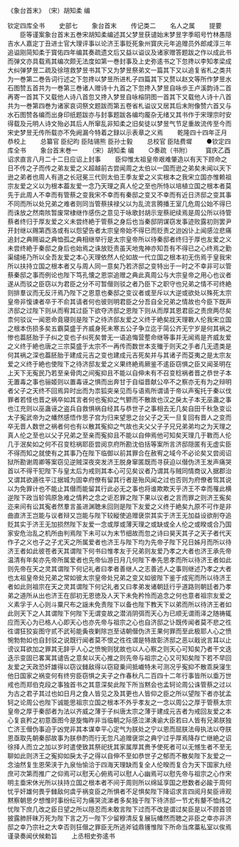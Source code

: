 <!-- { "loadSidebar": true } -->
《象台首末》　（宋）胡知柔 编



钦定四库全书
 　　史部七
 　　象台首末
 　　传记类二
 　　名人之属
 　　提要
 　　臣等谨案象台首末五巻宋胡知柔编述其父梦昱获谴始末梦昱字季昭号竹林愚隠吉水人嘉定丁丑进士官大理评事以论济王事贬死象州寳庆元年追赠员外郎咸淳三年追谥刚简知柔于寳佑四年编其奏疏遗文后又益以谥议及诸家赠答题跋之作以成此书而弹文亦具载焉其编次颇无法度如第一巻封事及上史弥逺书之下忽搀以李知孝梁成大纠弹梦昱二疏及徐瑄救梦昱书其下又为梦昱祭弟文一篇其下又以追复省札之类共为一巻第二巻告词行述之下忽搀以梦昱所进札子四篇其下又赘以赵文等所作梦昱水石图赞五首共为一巻第三巻诸人赠诗十九首之下忽搀入梦昱自咏歩王卢溪韵诗二首再寄一首其下又载他人诗八首忽又搀入梦昱自咏榕阴图一首其下又载他人诗十八首共为一巻第四巻为诸家哀词祭文题跋而第五卷省札谥议又居其后末附像赞六首又与水石图赞各编而出身印纸题跋亦与封事题跋各编均龎杂无绪又其书作于宋理宗时安得载及元明人诗文殆必其后人所窜乱非知柔之旧矣徒以梦昱气节足重故流传至今而宋史梦昱无传所载亦不免阙漏今特着之録以示表章之义焉
 　　乾隆四十四年正月恭校上
 　　总纂官 臣纪昀 臣陆锡熊 臣孙士毅
 　　总校官 臣陆费墀
 　　●钦定四库全书
 　　象台首末巻一
 　　（宋）胡知柔 编
 　　○奏疏（书附）
 　　寳庆乙酉诏求直言八月二十二日应诏上封事
 　　臣仰惟太祖皇帝艰难肇造以有天下顾命之日不传之子而传之弟友爱之义超越前古尝闻周之太伯以一国而逊之弟矣未闻以天下逊之弟者也周人有道之长冠冕三代则太伯王季友爱之义实根本之我宋立国亦惟赖祖宗友爱之义以为根本葢友爱一念乃天理之真人伦之至也所恃以培植立国之根本者莫先于此周人不幸而有管蔡之变我宋不幸而有秦邸之变又不幸而有近日济邸之变其事不同而所以处兄弟之难者则同当管蔡挟禄父以为乱流言腾播王室几危周公始不得巳而诛放之然南陔暂废常棣继作感伤之意见于咏歌封胡示宠蔡祀续焉是周公所以待管蔡者终归于厚友爱之义未尝终絶于管蔡之身后也当秦邸阴谋窃发事迹败露初则罢尹开封继以赐第西洛或有以怨望告者太宗皇帝始不得巳而贬责之迨凶讣上闻感泣悲痛追封之典赐谥之典恤孤之典相继举行是太宗皇帝所以待秦邸者终归于厚也友爱之义未尝终絶于秦邸之身后也始焉之诛放贬责虽天地鬼神亦知吾有不得已之心终焉之勤渠缱绻乃所以全吾友爱之本心天理依然人伦如故一代立国之根本初无伤焉于皇我宋所以扶持立国之根本者又与周人同一意矣乃若济邸之变特出于一时之不幸非可以管蔡秦邸之事而例论也陛下笃孔懐之恩崇追赠之典此真周公与大宗皇帝之用心也议者遂从而驳之臣窃以为君臣之分不可暂僣则驳之者乃臣下之职守也兄弟之情不可终絶则排羣议而无反汗焉乃陛下之恩意也秦邸之变议者或至斥以大逆或欲处以殊死太宗皇帝非愎谏者卒于不俞其请者何也彼则明君臣之分吾自全兄弟之情故也今臣下既声济邸之过陛下则从而宥其过臣下欲夺济邸之恩陛下则从而厚其恩君臣之责庶两尽矣柰何驳议一闻恩命竟寝则是陛下之待济邸友爱之义终于絶矣戕天理斁人伦我宋立国之根本伤损多矣五霸莫盛于齐威身死未寒五公子争立迄于简公齐无宁岁是何其祸之惨也葢胚胎于子纠之变也子纠死矣曽无一语追悔营塟命继等事并无闻焉是齐威友爱之义终于絶也唐之三宗莫盛于太宗不一再传而数世本支殱于则天之手者几无遗类是何其祸之深也葢胚胎于建成元吉之变也建成元吉死矣并与其诸子而芟夷之是太宗友爱之义终于絶也使陛下之待济邸友爱之义果终絶焉厥鉴不逺臣窃惧之臣又闻圣明在上天下无寃民乃若至亲骨肉之间寃抑且不能以自伸未有不召变稔祸者晋之恭世子本无置毒之事也骊姬则以置毒诬之惧而出奔甘于自缢晋献公卒不之察亦无有为之辩明者父子之天终不回焉异时出而为祟狐突亲见而与语焉所谓请于帝以声寃托于秦以伐罪者若怪也晋之祸卒如其言者何也寃抑之气鬰而不散故也汉之戾太子本无巫蛊之事也江充则以巫蛊诬之盗兵自救惧祸自经其与恭世子之事相去无几矣自田千秋急变讼太子寃武帝为之幡然感悟作思子宫为归来望思之台父子之天一旦复回有晋人之变而卒无晋人数世之祸者何也有以散其寃抑之气故也夫父父子子兄兄弟弟均之为天理之真人伦之至也以父子兄弟之至亲而寃抑且不能以自伸焉他可知矣天理几于斁而人伦几于泯矣如之何不召变稔祸耶臣尝阅京府所勘沈伯括等案所言济邸隠匿有无虚实臣不得而知之就使有之其事乃在陛下临御以前其罪合在赦宥之域今不必论矣又尝阅诏狱所勘谢周卿等案窃见逆贼深夜突发济王脱身窜匿既而寻获迫以僣伪济王发声痛哭首以不得干犯陛下与皇太后为戒则其本心可见矣议者乃谓其与贼同情商议入据郡治又谓其欲遁徃平江据城为固幸府僚有留其行者是殆风闻之过也否则为府僚者驾其说以为免罪计也不能止其僣而能留其行此必无之事也将谁欺欺天乎济王不幸而罹此横逆陛下政当轸鸰原急难之情矜之念之讵忍罪之陛下果以议者之言而罪之则济王寃矣迩来间有讼其寃者然羣言虽进渊聴未回则是陛下友爱之义终于絶矣九原不可作是非曲直济王岂能与议者辩又岂能与陛下较縦使追赠襃崇其实于济王无加益设欲削夺追贬其实于济王无加损然陛下友爱一念或厚或薄天理之或缺或全人伦之或暌或合乃国家安危治乱之机所由判焉陛下未可以为末节细故而忽之诗曰昊天其子之天子者代天作子之义也子之子尤天之所属爱者也济王与陛下均为先帝子陛下兄日姊月而所以待济王者如此彼苍者天其谓陛下何书曰惟孝友于兄弟则友爱乃孝之大者也济王承先帝温清有年矣亦先帝所属爱者也先帝仙游日月几何陛下奉先思孝而所以待济王者如此则先帝在天之灵其谓陛下何记礼者曰孝者善继人之志善述人之事则继述乃孝之大者也太祖皇帝处兄弟之常如彼太宗皇帝处兄弟之变又如彼陛下鉴于成宪而所以待济王者如此则祖宗在天之灵其谓陛下何记礼者又曰孝弟发诸朝廷行乎道路则朝廷者乃孝弟之道所从出也济王在邸初无恩徳及人天下未免矜怜而追念之何也意者祖宗友爱之义素孚于人心则斗粟尺布之謡未免责陛下以备也陛下教天下以弟而所以待济王者如此则天下之人其谓陛下何陛下无谓变故之潜消阴弭而天心为已顺无谓雨泽之随祷辄应而天心为已格人心即天心也亦先帝与祖宗之心也自济邸之讣既传闻者莫不悲之徃徃谓狂狡妄图守贰不武茍能夤夜剿除岂至诘朝僣伪济王果何罪而至此极耶人心之愤惋勃勃如也自封驳之说既行闻者莫不恨之徃徃谓是特故彰济邸之恶以戢讹言耳以止谤议耳欲加之罪其无辞乎人心之愤惋则犹故也以人心察之则天心可知矣乃者干文迭迭示变固已畧寓其谴告之意矣以天心推之则先帝与祖宗之心又可知矣陛下若不早回友爱之天政恐奸雄得以窃议雠敌得以窃窥乗间抵巇特未可测况乎寃抑不散乖戾寖生他日国家之祸变何有终穷臣窃惧之夫子之作春秋凡二百四十二年行事皆所以埀万世戒也而郑伯克段之事独首书之其意深矣此陛下所当黙会也孟轲论周公诛管蔡之过以为古之君子其过也如日月之食人皆见之及其更也人皆仰之臣之所以望陛下者亦犹孟轲之论周公也陛下诚能思祖宗立国之根本不外乎孝友之一念以周公之厚于管蔡太宗皇帝之厚于秦邸者为法以齐威之薄于子纠唐太宗之薄于建成元吉者为戒回友爱之本心复哀矜之初意亟图今是旋悔昨非当临朝之际感泣涕洟谕大臣若曰人皆有兄弟朕独亡济王僣伪事迫于凶党非其本谋幸平心定气为朕处之宁以恩而屈朕法毋执法以夺朕恩亟取先朝秦邸故事为朕叅酌而行无忽凡追赠襃崇之典宁过乎厚焉降存亡继絶之诏徐择人而立之加以岁时遣使致其祭祀抚其家属厚其赉予使死者可以无憾生者不至无聊如此则济王之寃抑如戾太子之得以自伸不至如恭世子之郁而不散矣陛下友爱之一念油然复生恩荣浃于九泉怡愉洽于四海天理缺而复全人伦暌而复合为天下国家九经庶可次第而推广之仰焉可以慰天心俯焉可以慰人心幽焉可以慰先帝与祖宗之心作宋明主埀宋休光所以扶持立国之根本者不间于周则所以绵延享国之厯数者必踰于周何忧乎奸雄何畏乎雠敌何虞乎祸变臣之所惧者不足惧矣陛下降诏求言四阅月矣臣谛观黙察朝思夕想惟时事纷纭可为痛哭流涕者多矣独于陛下待济邸一节尤有嫠不恤纬之忧陛下庶几改之臣日望之所以隠忍而未敢言陛下过而不改是谓过矣臣是以不顾首领披露肺肝昧万死为陛下言之万一陛下少留穆清反复展玩幡然而聴之非臣之幸亦非济邸之幸乃宗社之大幸否则狂僣之罪臣无所逃斧钺鼎镬惟陛下所命当席藁私室以俟焉谨录奏闻伏候勅旨
 　　上丞相史弥逺书
